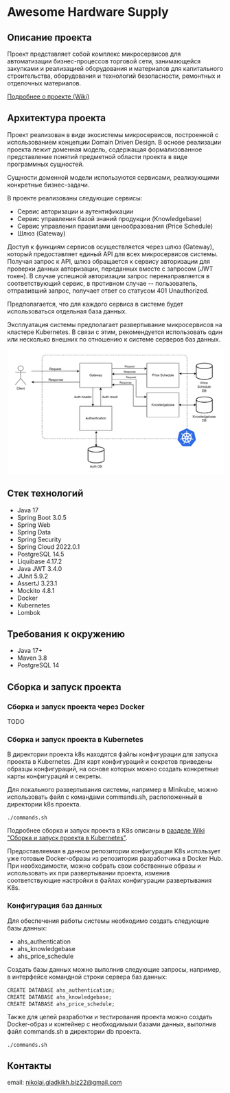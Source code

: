 # Awesome Hardware Supply

## Описание проекта

Проект представляет собой комплекс микросервисов для автоматизации 
бизнес-процессов торговой сети, занимающейся закупками и реализацией оборудования и материалов для
капитального строительства, оборудования и технологий безопасности, ремонтных и отделочных материалов.

[Подробнее о проекте (Wiki)](https://github.com/diac/awesomehardwaresupply/wiki)

## Архитектура проекта

Проект реализован в виде экосистемы микросервисов, построенной с использованием концепции Domain Driven Design.
В основе реализации проекта лежит доменная модель, содержащая формализованное представление 
понятий предметной области проекта в виде программных сущностей. 

Сущности доменной модели используются сервисами, реализующими конкретные бизнес-задачи.

В проекте реализованы следующие сервисы:
- Сервис авторизации и аутентификации
- Сервис управления базой знаний продукции (Knowledgebase)
- Сервис управления правилами ценообразования (Price Schedule)
- Шлюз (Gateway)

Доступ к функциям сервисов осуществляется через шлюз (Gateway), который предоставляет единый API для всех
микросервисов системы. 
Получая запрос к API, шлюз обращается к сервису авторизации для проверки данных авторизации, 
переданных вместе с запросом (JWT токен). В случае успешной авторизации запрос перенаправляется
в соответствующий сервис, в противном случае -- пользователь, отправивший запрос, 
получает ответ со статусом 401 Unauthorized.

Предполагается, что для каждого сервиса в системе будет использоваться отдельная база данных.

Эксплуатация системы предполагает развертывание микросервисов на кластере Kubernetes. В связи с этим,
рекомендуется использовать один или несколько внешних по отношению к системе серверов баз данных.

![Архитектура проекта](/img/001_project_architecture.png)

## Стек технологий
- Java 17
- Spring Boot 3.0.5
- Spring Web
- Spring Data
- Spring Security
- Spring Cloud 2022.0.1
- PostgreSQL 14.5
- Liquibase 4.17.2
- Java JWT 3.4.0
- JUnit 5.9.2
- AssertJ 3.23.1
- Mockito 4.8.1
- Docker
- Kubernetes
- Lombok

## Требования к окружению
- Java 17+
- Maven 3.8
- PostgreSQL 14

## Сборка и запуск проекта
### Сборка и запуск проекта через Docker
TODO

### Сборка и запуск проекта в Kubernetes
В директории проекта k8s находятся файлы конфигурации для запуска проекта в Kubernetes.
Для карт конфигураций и секретов приведены образцы конфигураций, на основе которых можно создать конкретные
карты конфигураций и секреты.

Для локального развертывания системы, например в Minikube, можно использовать файл с командами commands.sh,
расположенный в директории k8s проекта.
```shell
./commands.sh
```

Подробнее сборка и запуск проекта в K8s описаны в [разделе Wiki "Сборка и запуск проекта в Kubernetes"](https://github.com/diac/awesomehardwaresupply/wiki/%D0%A1%D0%B1%D0%BE%D1%80%D0%BA%D0%B0-%D0%B8-%D0%B7%D0%B0%D0%BF%D1%83%D1%81%D0%BA-%D0%BF%D1%80%D0%BE%D0%B5%D0%BA%D1%82%D0%B0-%D0%B2-Kubernetes).

Предоставляемая в данном репозитории конфигурация K8s использует уже готовые Docker-образы из репозитория 
разработчика в Docker Hub. При необходимости, можно собрать свои собственные образы и использовать их при
развертывании проекта, изменив соответствующие настройки в файлах конфигурации развертывания K8s.

### Конфигурация баз данных
Для обеспечения работы системы необходимо создать следующие базы данных:
- ahs_authentication
- ahs_knowledgebase
- ahs_price_schedule

Создать базы данных можно выполнив следующие запросы, например, в интерфейсе командной строки сервера баз данных:
```shell
CREATE DATABASE ahs_authentication;
CREATE DATABASE ahs_knowledgebase;
CREATE DATABASE ahs_price_schedule;
```

Также для целей разработки и тестирования проекта можно создать Docker-образ и контейнер с необходимыми базами данных,
выполнив файл commands.sh в директории db проекта.
```shell
./commands.sh
```

## Контакты
email: nikolai.gladkikh.biz22@gmail.com